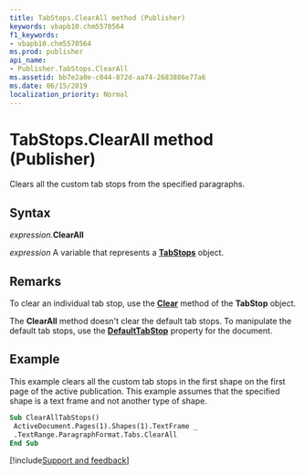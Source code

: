 ```yaml
---
title: TabStops.ClearAll method (Publisher)
keywords: vbapb10.chm5570564
f1_keywords:
- vbapb10.chm5570564
ms.prod: publisher
api_name:
- Publisher.TabStops.ClearAll
ms.assetid: bb7e2a0e-c044-872d-aa74-2683886e77a6
ms.date: 06/15/2019
localization_priority: Normal
---
```



# TabStops.ClearAll method (Publisher)

Clears all the custom tab stops from the specified paragraphs.


## Syntax

_expression_.**ClearAll**

_expression_ A variable that represents a **[TabStops](Publisher.TabStops.md)** object.


## Remarks

To clear an individual tab stop, use the **[Clear](Publisher.TabStop.Clear.md)** method of the **TabStop** object. 

The **ClearAll** method doesn't clear the default tab stops. To manipulate the default tab stops, use the **[DefaultTabStop](Publisher.Document.DefaultTabStop.md)** property for the document.


## Example

This example clears all the custom tab stops in the first shape on the first page of the active publication. This example assumes that the specified shape is a text frame and not another type of shape.

```vb
Sub ClearAllTabStops() 
 ActiveDocument.Pages(1).Shapes(1).TextFrame _ 
 .TextRange.ParagraphFormat.Tabs.ClearAll 
End Sub
```

[!include[Support and feedback](~/includes/feedback-boilerplate.md)]